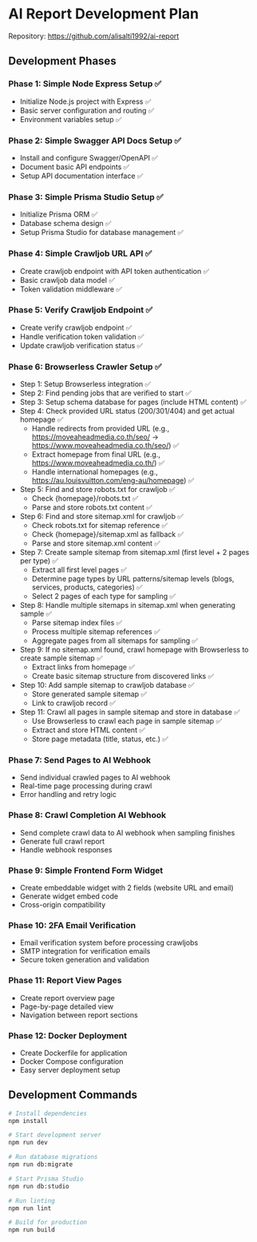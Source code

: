 # AI Report Development Plan

Repository: https://github.com/alisalti1992/ai-report

## Development Phases

### Phase 1: Simple Node Express Setup ✅
- Initialize Node.js project with Express ✅
- Basic server configuration and routing ✅
- Environment variables setup ✅

### Phase 2: Simple Swagger API Docs Setup ✅
- Install and configure Swagger/OpenAPI ✅
- Document basic API endpoints ✅
- Setup API documentation interface ✅

### Phase 3: Simple Prisma Studio Setup ✅
- Initialize Prisma ORM ✅
- Database schema design ✅
- Setup Prisma Studio for database management ✅

### Phase 4: Simple Crawljob URL API ✅
- Create crawljob endpoint with API token authentication ✅
- Basic crawljob data model ✅
- Token validation middleware ✅

### Phase 5: Verify Crawljob Endpoint ✅
- Create verify crawljob endpoint ✅
- Handle verification token validation ✅
- Update crawljob verification status ✅

### Phase 6: Browserless Crawler Setup ✅
- Step 1: Setup Browserless integration ✅
- Step 2: Find pending jobs that are verified to start ✅
- Step 3: Setup schema database for pages (include HTML content) ✅
- Step 4: Check provided URL status (200/301/404) and get actual homepage ✅
  - Handle redirects from provided URL (e.g., https://moveaheadmedia.co.th/seo/ → https://www.moveaheadmedia.co.th/seo/) ✅
  - Extract homepage from final URL (e.g., https://www.moveaheadmedia.co.th/) ✅
  - Handle international homepages (e.g., https://au.louisvuitton.com/eng-au/homepage) ✅
- Step 5: Find and store robots.txt for crawljob ✅
  - Check {homepage}/robots.txt ✅
  - Parse and store robots.txt content ✅
- Step 6: Find and store sitemap.xml for crawljob ✅
  - Check robots.txt for sitemap reference ✅
  - Check {homepage}/sitemap.xml as fallback ✅
  - Parse and store sitemap.xml content ✅
- Step 7: Create sample sitemap from sitemap.xml (first level + 2 pages per type) ✅
  - Extract all first level pages ✅
  - Determine page types by URL patterns/sitemap levels (blogs, services, products, categories) ✅
  - Select 2 pages of each type for sampling ✅
- Step 8: Handle multiple sitemaps in sitemap.xml when generating sample ✅
  - Parse sitemap index files ✅
  - Process multiple sitemap references ✅
  - Aggregate pages from all sitemaps for sampling ✅
- Step 9: If no sitemap.xml found, crawl homepage with Browserless to create sample sitemap ✅
  - Extract links from homepage ✅
  - Create basic sitemap structure from discovered links ✅
- Step 10: Add sample sitemap to crawljob database ✅
  - Store generated sample sitemap ✅
  - Link to crawljob record ✅
- Step 11: Crawl all pages in sample sitemap and store in database ✅
  - Use Browserless to crawl each page in sample sitemap ✅
  - Extract and store HTML content ✅
  - Store page metadata (title, status, etc.) ✅

### Phase 7: Send Pages to AI Webhook
- Send individual crawled pages to AI webhook
- Real-time page processing during crawl
- Error handling and retry logic

### Phase 8: Crawl Completion AI Webhook
- Send complete crawl data to AI webhook when sampling finishes
- Generate full crawl report
- Handle webhook responses

### Phase 9: Simple Frontend Form Widget
- Create embeddable widget with 2 fields (website URL and email)
- Generate widget embed code
- Cross-origin compatibility

### Phase 10: 2FA Email Verification
- Email verification system before processing crawljobs
- SMTP integration for verification emails
- Secure token generation and validation

### Phase 11: Report View Pages
- Create report overview page
- Page-by-page detailed view
- Navigation between report sections

### Phase 12: Docker Deployment
- Create Dockerfile for application
- Docker Compose configuration
- Easy server deployment setup

## Development Commands

```bash
# Install dependencies
npm install

# Start development server
npm run dev

# Run database migrations
npm run db:migrate

# Start Prisma Studio
npm run db:studio

# Run linting
npm run lint

# Build for production
npm run build
```
